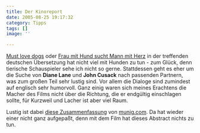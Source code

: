 ```yaml
---
title: Der Kinoreport
date: 2005-08-25 19:17:32
category: Tipps
tags: []
image: ''

---
```


[Must love dogs](http://www.imdb.com/title/tt0417001/) oder [Frau mit Hund sucht Mann mit Herz](http://www.kino-zeit.de/filme/artikel/3394_frau-mit-hund-sucht--mann-mit-herz---must-love-dogs.html) in der treffenden deutschen Übersetzung hat nicht viel mit Hunden zu tun - zum Glück, denn tierische Schauspieler sehe ich nicht so gerne. Stattdessen geht es eher um die Suche von **Diane Lane** und **John Cusack** nach passenden Partnern, was zum großen Teil sehr lustig sind. Vor allem die Dialoge sind zumindest auf englisch sehr humorvoll. Ganz einig waren sich meines Erachtens die Macher des Films nicht über die Richtung, die er endgültig einschlagen sollte, für Kurzweil und Lacher ist aber viel Raum.  

  

Lustig ist dabei [diese Zusammenfassung](http://www.munig.com/kino/film33937435.html) von [munig.com](http://www.munig.com/). Da hat wieder einer nicht ganz aufgepaßt, denn mit dem Film hat dieses Abstract nichts zu tun.
